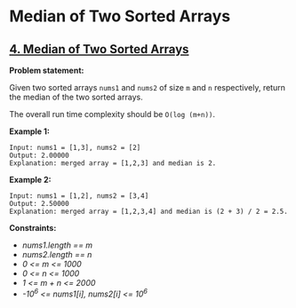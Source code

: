 # Median of Two Sorted Arrays

## [4. Median of Two Sorted Arrays](https://leetcode.com/problems/median-of-two-sorted-arrays/)

**Problem statement:**

Given two sorted arrays `nums1` and `nums2` of size `m` and `n` respectively, return the median of the two sorted arrays.

The overall run time complexity should be `O(log (m+n))`.

**Example 1:**

```
Input: nums1 = [1,3], nums2 = [2]
Output: 2.00000
Explanation: merged array = [1,2,3] and median is 2.
```

**Example 2:**

```
Input: nums1 = [1,2], nums2 = [3,4]
Output: 2.50000
Explanation: merged array = [1,2,3,4] and median is (2 + 3) / 2 = 2.5.
```

**Constraints:**

* *nums1.length == m*
* *nums2.length == n*
* *0 <= m <= 1000*
* *0 <= n <= 1000*
* *1 <= m + n <= 2000*
* *-10<sup>6</sup> <= nums1[i], nums2[i] <= 10<sup>6</sup>*
